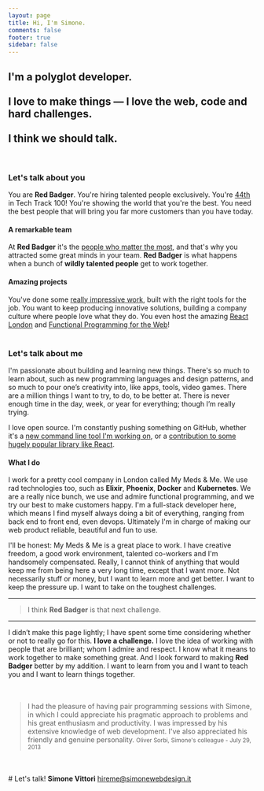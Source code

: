```yaml
---
layout: page
title: Hi, I'm Simone.
comments: false
footer: true
sidebar: false
---
```


## I'm a polyglot developer.<br><br>I love to make things — I love the web, code and hard challenges.<br><br>I think we should talk.


<br>


### Let's talk about you

You are **Red Badger**. You're hiring talented people exclusively. You're [44th](https://red-badger.com/about-us/news/2016/09/10/tech-track-100-red-badger-ranked-44th) in Tech Track 100! You're showing the world that you're the best. You need the best people that will bring you far more customers than you have today.

#### A remarkable team

At **Red Badger** it's the [people who matter the most](https://red-badger.com/about-us/people/), and that's why you attracted some great minds in your team. **Red Badger** is what happens when a bunch of **wildly talented people** get to work together.

#### Amazing projects

You've done some [really impressive work](https://red-badger.com/our-work/), built with the right tools for the job. You want to keep producing innovative solutions, building a company culture where people love what they do. You even host the amazing [React London](https://react.london/) and [Functional Programming for the Web](http://www.meetup.com/Functional-Programming-for-the-Web/)!
<br>
<br>
### Let's talk about me

I'm passionate about building and learning new things. There's so much to learn about, such as new programming languages and design patterns, and so much to pour one’s creativity into, like apps, tools, video games. There are a million things I want to try, to do, to be better at. There is never enough time in the day, week, or year for everything; though I’m really trying.

I love open source. I'm constantly pushing something on GitHub, whether it's a [new command line tool I'm working on](https://github.com/simonewebdesign/elm-new), or a [contribution to some hugely popular library like React](https://github.com/facebook/react/pull/5411).

#### What I do

I work for a pretty cool company in London called My Meds & Me. We use rad technologies too, such as **Elixir**, **Phoenix**, **Docker** and **Kubernetes**. We are a really nice bunch, we use and admire functional programming, and we try our best to make customers happy. I'm a full-stack developer here, which means I find myself always doing a bit of everything, ranging from back end to front end, even devops. Ultimately I'm in charge of making our web product reliable, beautiful and fun to use.

I'll be honest: My Meds & Me is a great place to work. I have creative freedom, a good work environment, talented co-workers and I'm handsomely compensated. Really, I cannot think of anything that would keep me from being here a very long time, except that I want more. Not necessarily stuff or money, but I want to learn more and get better. I want to keep the pressure up. I want to take on the toughest challenges.

---

> I think **Red Badger** is that next challenge.

---

I didn’t make this page lightly; I have spent some time considering whether or not to really go for this. <b>I love a challenge.</b> I love the idea of working with people that are brilliant; whom I admire and respect. I know what it means to work together to make something great. And I look forward to making **Red Badger** better by my addition. I want to learn from you and I want to teach you and I want to learn things together.
<br>
<br>
<br>
<blockquote style="display: block;">I had the pleasure of having pair programming sessions with Simone, in which I could appreciate his pragmatic approach to problems and his great enthusiasm and productivity. I was impressed by his extensive knowledge of web development. I've also appreciated his friendly and genuine personality.
<small style="width: 100%; text-align: right;" class="basic-alignment right">Oliver Sorbi, Simone's colleague - July 29, 2013</small>
</blockquote>
<br>
<br>
<section class="lets-talk">
# Let's talk!
<strong>Simone Vittori</strong>
<a href="mailto:hireme@simonewebdesign.it" title="drop me an email!"/>hireme@simonewebdesign.it</a>
</section>
